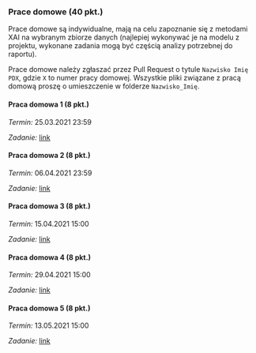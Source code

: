 ### Prace domowe (40 pkt.)
Prace domowe są indywidualne, mają na celu zapoznanie się z metodami XAI na wybranym zbiorze danych (najlepiej wykonywać je na modelu z projektu, wykonane zadania mogą być częścią analizy potrzebnej do raportu).

Prace domowe należy zgłaszać przez Pull Request o tytule `Nazwisko Imię PDX`, gdzie `X` to numer pracy domowej. Wszystkie pliki związane z pracą domową proszę o umieszczenie w folderze `Nazwisko_Imię`. 

#### Praca domowa 1 (8 pkt.)  
*Termin:* 25.03.2021 23:59

*Zadanie:* [link](https://github.com/mini-pw/2021L-WB-XAI-1/issues/7)

#### Praca domowa 2 (8 pkt.)  
*Termin:* 06.04.2021 23:59

*Zadanie:* [link](https://github.com/mini-pw/2021L-WB-XAI-1/issues/17)

#### Praca domowa 3 (8 pkt.)  
*Termin:* 15.04.2021 15:00 

*Zadanie:* [link](https://github.com/mini-pw/2021L-WB-XAI-1/issues/18)

#### Praca domowa 4 (8 pkt.)  
*Termin:* 29.04.2021 15:00  

*Zadanie:* [link](https://github.com/mini-pw/2021L-WB-XAI-1/issues/19)

#### Praca domowa 5 (8 pkt.)  
*Termin:* 13.05.2021 15:00

*Zadanie:* [link](https://github.com/mini-pw/2021L-WB-XAI-1/issues/20)



